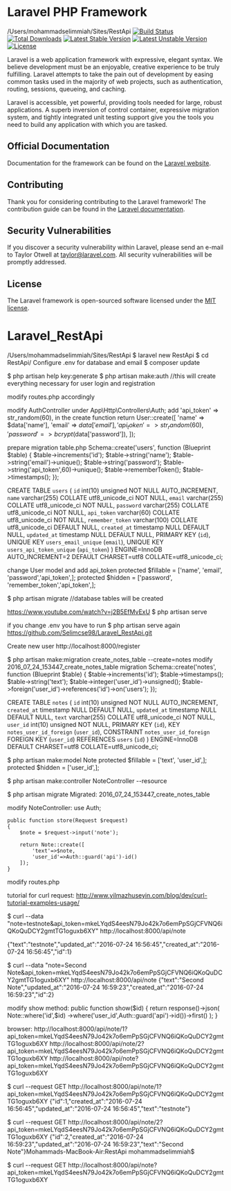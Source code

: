 # Laravel PHP Framework
/Users/mohammadselimmiah/Sites/RestApi
[![Build Status](https://travis-ci.org/laravel/framework.svg)](https://travis-ci.org/laravel/framework)
[![Total Downloads](https://poser.pugx.org/laravel/framework/d/total.svg)](https://packagist.org/packages/laravel/framework)
[![Latest Stable Version](https://poser.pugx.org/laravel/framework/v/stable.svg)](https://packagist.org/packages/laravel/framework)
[![Latest Unstable Version](https://poser.pugx.org/laravel/framework/v/unstable.svg)](https://packagist.org/packages/laravel/framework)
[![License](https://poser.pugx.org/laravel/framework/license.svg)](https://packagist.org/packages/laravel/framework)

Laravel is a web application framework with expressive, elegant syntax. We believe development must be an enjoyable, creative experience to be truly fulfilling. Laravel attempts to take the pain out of development by easing common tasks used in the majority of web projects, such as authentication, routing, sessions, queueing, and caching.

Laravel is accessible, yet powerful, providing tools needed for large, robust applications. A superb inversion of control container, expressive migration system, and tightly integrated unit testing support give you the tools you need to build any application with which you are tasked.

## Official Documentation

Documentation for the framework can be found on the [Laravel website](http://laravel.com/docs).

## Contributing

Thank you for considering contributing to the Laravel framework! The contribution guide can be found in the [Laravel documentation](http://laravel.com/docs/contributions).

## Security Vulnerabilities

If you discover a security vulnerability within Laravel, please send an e-mail to Taylor Otwell at taylor@laravel.com. All security vulnerabilities will be promptly addressed.

## License

The Laravel framework is open-sourced software licensed under the [MIT license](http://opensource.org/licenses/MIT).
# Laravel_RestApi
/Users/mohammadselimmiah/Sites/RestApi
$ laravel new RestApi
$ cd RestApi/
Configure .env for database and email
$ composer update

$ php artisan help key:generate
$ php artisan make:auth //this will create everything necessary for user login and registration

modify routes.php accordingly

modify AuthController under App\Http\Controllers\Auth;
add 'api_token' => str_random(60), in the create function
return User::create([
            'name' => $data['name'],
            'email' => $data['email'],
            'api_token' => str_random(60),
            'password' => bcrypt($data['password']),
        ]);

prepare migration table.php
Schema::create('users', function (Blueprint $table) {
            $table->increments('id');
            $table->string('name');
            $table->string('email')->unique();
            $table->string('password');
            $table->string('api_token',60)->unique();
            $table->rememberToken();
            $table->timestamps();
        });

CREATE TABLE `users` (
  `id` int(10) unsigned NOT NULL AUTO_INCREMENT,
  `name` varchar(255) COLLATE utf8_unicode_ci NOT NULL,
  `email` varchar(255) COLLATE utf8_unicode_ci NOT NULL,
  `password` varchar(255) COLLATE utf8_unicode_ci NOT NULL,
  `api_token` varchar(60) COLLATE utf8_unicode_ci NOT NULL,
  `remember_token` varchar(100) COLLATE utf8_unicode_ci DEFAULT NULL,
  `created_at` timestamp NULL DEFAULT NULL,
  `updated_at` timestamp NULL DEFAULT NULL,
  PRIMARY KEY (`id`),
  UNIQUE KEY `users_email_unique` (`email`),
  UNIQUE KEY `users_api_token_unique` (`api_token`)
) ENGINE=InnoDB AUTO_INCREMENT=2 DEFAULT CHARSET=utf8 COLLATE=utf8_unicode_ci;

change User model and add api_token
 protected $fillable = ['name', 'email', 'password','api_token',];
 protected $hidden = ['password', 'remember_token','api_token',];

$ php artisan migrate //database tables will be created

https://www.youtube.com/watch?v=j2B5EfMvExU
$ php artisan serve

if you change .env you have to run $ php artisan serve again
https://github.com/Selimcse98/Laravel_RestApi.git

Create new user
http://localhost:8000/register

$ php artisan make:migration create_notes_table --create=notes 
modify 2016_07_24_153447_create_notes_table migration
Schema::create('notes', function (Blueprint $table) {
            $table->increments('id');
            $table->timestamps();
            $table->string('text');
            $table->integer('user_id')->unsigned();
            $table->foreign('user_id')->references('id')->on('users');
        });

CREATE TABLE `notes` (
  `id` int(10) unsigned NOT NULL AUTO_INCREMENT,
  `created_at` timestamp NULL DEFAULT NULL,
  `updated_at` timestamp NULL DEFAULT NULL,
  `text` varchar(255) COLLATE utf8_unicode_ci NOT NULL,
  `user_id` int(10) unsigned NOT NULL,
  PRIMARY KEY (`id`),
  KEY `notes_user_id_foreign` (`user_id`),
  CONSTRAINT `notes_user_id_foreign` FOREIGN KEY (`user_id`) REFERENCES `users` (`id`)
) ENGINE=InnoDB DEFAULT CHARSET=utf8 COLLATE=utf8_unicode_ci;

$ php artisan make:model Note
protected $fillable = ['text', 'user_id',];
protected $hidden = ['user_id',];

$ php artisan make:controller NoteController --resource

$ php artisan migrate
Migrated: 2016_07_24_153447_create_notes_table

modify NoteController:
use Auth;

    public function store(Request $request)
    {
        $note = $request->input('note');

        return Note::create([
            'text'=>$note,
            'user_id'=>Auth::guard('api')-id()
        ]);
    }

modify routes.php

tutorial for curl request: http://www.yilmazhuseyin.com/blog/dev/curl-tutorial-examples-usage/

$ curl --data "note=testnote&api_token=mkeLYqdS4eesN79Jo42k7o6emPpSGjCFVNQ6iQKoQuDCY2gmtTG1oguxb6XY" http://localhost:8000/api/note

{"text":"testnote","updated_at":"2016-07-24 16:56:45","created_at":"2016-07-24 16:56:45","id":1}

$ curl --data "note=Second Note&api_token=mkeLYqdS4eesN79Jo42k7o6emPpSGjCFVNQ6iQKoQuDCY2gmtTG1oguxb6XY" http://localhost:8000/api/note
{"text":"Second Note","updated_at":"2016-07-24 16:59:23","created_at":"2016-07-24 16:59:23","id":2}


modify show method:
 public function show($id)
    {
        return response()->json(
          Note::where('id',$id)
              ->where('user_id',Auth::guard('api')->id())->first()
        );
    }

browser:
http://localhost:8000/api/note/1?api_token=mkeLYqdS4eesN79Jo42k7o6emPpSGjCFVNQ6iQKoQuDCY2gmtTG1oguxb6XY
http://localhost:8000/api/note/2?api_token=mkeLYqdS4eesN79Jo42k7o6emPpSGjCFVNQ6iQKoQuDCY2gmtTG1oguxb6XY
http://localhost:8000/api/note?api_token=mkeLYqdS4eesN79Jo42k7o6emPpSGjCFVNQ6iQKoQuDCY2gmtTG1oguxb6XY

$ curl --request GET http://localhost:8000/api/note/1?api_token=mkeLYqdS4eesN79Jo42k7o6emPpSGjCFVNQ6iQKoQuDCY2gmtTG1oguxb6XY
{"id":1,"created_at":"2016-07-24 16:56:45","updated_at":"2016-07-24 16:56:45","text":"testnote"}


$ curl --request GET http://localhost:8000/api/note/2?api_token=mkeLYqdS4eesN79Jo42k7o6emPpSGjCFVNQ6iQKoQuDCY2gmtTG1oguxb6XY
{"id":2,"created_at":"2016-07-24 16:59:23","updated_at":"2016-07-24 16:59:23","text":"Second Note"}Mohammads-MacBook-Air:RestApi mohammadselimmiah$ 

$ curl --request GET http://localhost:8000/api/note?api_token=mkeLYqdS4eesN79Jo42k7o6emPpSGjCFVNQ6iQKoQuDCY2gmtTG1oguxb6XY
